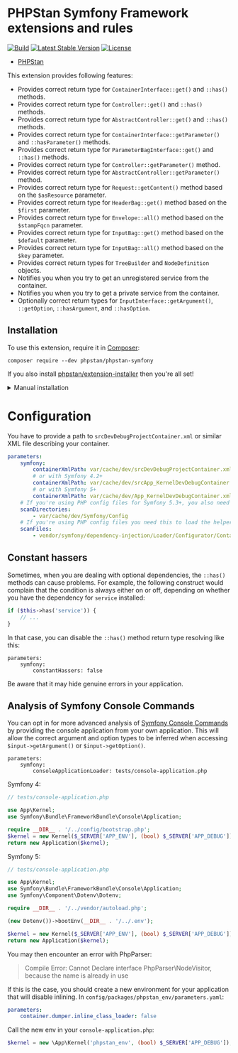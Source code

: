 # PHPStan Symfony Framework extensions and rules

[![Build](https://github.com/phpstan/phpstan-symfony/workflows/Build/badge.svg)](https://github.com/phpstan/phpstan-symfony/actions)
[![Latest Stable Version](https://poser.pugx.org/phpstan/phpstan-symfony/v/stable)](https://packagist.org/packages/phpstan/phpstan-symfony)
[![License](https://poser.pugx.org/phpstan/phpstan-symfony/license)](https://packagist.org/packages/phpstan/phpstan-symfony)

* [PHPStan](https://phpstan.org/)

This extension provides following features:

* Provides correct return type for `ContainerInterface::get()` and `::has()` methods.
* Provides correct return type for `Controller::get()` and `::has()` methods.
* Provides correct return type for `AbstractController::get()` and `::has()` methods.
* Provides correct return type for `ContainerInterface::getParameter()` and `::hasParameter()` methods.
* Provides correct return type for `ParameterBagInterface::get()` and `::has()` methods.
* Provides correct return type for `Controller::getParameter()` method.
* Provides correct return type for `AbstractController::getParameter()` method.
* Provides correct return type for `Request::getContent()` method based on the `$asResource` parameter.
* Provides correct return type for `HeaderBag::get()` method based on the `$first` parameter.
* Provides correct return type for `Envelope::all()` method based on the `$stampFqcn` parameter.
* Provides correct return type for `InputBag::get()` method based on the `$default` parameter.
* Provides correct return type for `InputBag::all()` method based on the `$key` parameter.
* Provides correct return types for `TreeBuilder` and `NodeDefinition` objects.
* Notifies you when you try to get an unregistered service from the container.
* Notifies you when you try to get a private service from the container.
* Optionally correct return types for `InputInterface::getArgument()`, `::getOption`, `::hasArgument`, and `::hasOption`.


## Installation

To use this extension, require it in [Composer](https://getcomposer.org/):

```
composer require --dev phpstan/phpstan-symfony
```

If you also install [phpstan/extension-installer](https://github.com/phpstan/extension-installer) then you're all set!

<details>
  <summary>Manual installation</summary>

If you don't want to use `phpstan/extension-installer`, include extension.neon in your project's PHPStan config:

```
includes:
    - vendor/phpstan/phpstan-symfony/extension.neon
```

To perform framework-specific checks, include also this file:

```
includes:
    - vendor/phpstan/phpstan-symfony/rules.neon
```
</details>

# Configuration

You have to provide a path to `srcDevDebugProjectContainer.xml` or similar XML file describing your container.

```yaml
parameters:
    symfony:
        containerXmlPath: var/cache/dev/srcDevDebugProjectContainer.xml
        # or with Symfony 4.2+
        containerXmlPath: var/cache/dev/srcApp_KernelDevDebugContainer.xml
        # or with Symfony 5+
        containerXmlPath: var/cache/dev/App_KernelDevDebugContainer.xml
    # If you're using PHP config files for Symfony 5.3+, you also need this for auto-loading of `Symfony\Config`:
    scanDirectories:
        - var/cache/dev/Symfony/Config
    # If you're using PHP config files you need this to load the helper functions (i.e. service())
    scanFiles:
        - vendor/symfony/dependency-injection/Loader/Configurator/ContainerConfigurator.php
```

## Constant hassers

Sometimes, when you are dealing with optional dependencies, the `::has()` methods can cause problems. For example, the following construct would complain that the condition is always either on or off, depending on whether you have the dependency for `service` installed:

```php
if ($this->has('service')) {
    // ...
}
```

In that case, you can disable the `::has()` method return type resolving like this:

```
parameters:
	symfony:
		constantHassers: false
```

Be aware that it may hide genuine errors in your application.

## Analysis of Symfony Console Commands

You can opt in for more advanced analysis of [Symfony Console Commands](https://symfony.com/doc/current/console.html)
by providing the console application from your own application. This will allow the correct argument and option types to be inferred when accessing `$input->getArgument()` or `$input->getOption()`.

```neon
parameters:
	symfony:
		consoleApplicationLoader: tests/console-application.php
```

Symfony 4:

```php
// tests/console-application.php

use App\Kernel;
use Symfony\Bundle\FrameworkBundle\Console\Application;

require __DIR__ . '/../config/bootstrap.php';
$kernel = new Kernel($_SERVER['APP_ENV'], (bool) $_SERVER['APP_DEBUG']);
return new Application($kernel);
```

Symfony 5:

```php
// tests/console-application.php

use App\Kernel;
use Symfony\Bundle\FrameworkBundle\Console\Application;
use Symfony\Component\Dotenv\Dotenv;

require __DIR__ . '/../vendor/autoload.php';

(new Dotenv())->bootEnv(__DIR__ . '/../.env');

$kernel = new Kernel($_SERVER['APP_ENV'], (bool) $_SERVER['APP_DEBUG']);
return new Application($kernel);
```

You may then encounter an error with PhpParser:

> Compile Error: Cannot Declare interface PhpParser\NodeVisitor, because the name is already in use

If this is the case, you should create a new environment for your application that will disable inlining. In `config/packages/phpstan_env/parameters.yaml`:

```yaml
parameters:
    container.dumper.inline_class_loader: false
```

Call the new env in your `console-application.php`:

```php
$kernel = new \App\Kernel('phpstan_env', (bool) $_SERVER['APP_DEBUG']);
```
